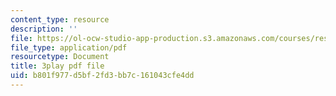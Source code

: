 ```yaml
---
content_type: resource
description: ''
file: https://ol-ocw-studio-app-production.s3.amazonaws.com/courses/res-6-012-introduction-to-probability-spring-2018/b801f977d5bf2fd3bb7c161043cfe4dd_gB5TCCfF6e4.pdf
file_type: application/pdf
resourcetype: Document
title: 3play pdf file
uid: b801f977-d5bf-2fd3-bb7c-161043cfe4dd
---
```

